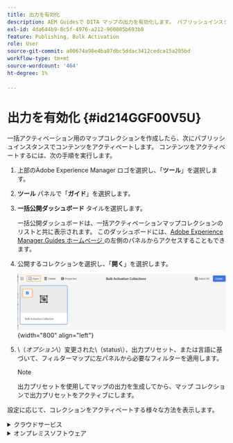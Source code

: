 ```yaml
---
title: 出力を有効化
description: AEM Guidesで DITA マップの出力を有効化します。 パブリッシュインスタンスでコンテンツをアクティベートする方法について説明します。
exl-id: 4da644b9-8c5f-4976-a212-960085b693b8
feature: Publishing, Bulk Activation
role: User
source-git-commit: a00674a98e4ba87dbc5ddac3412cedca15a205bd
workflow-type: tm+mt
source-wordcount: '464'
ht-degree: 1%

---
```


# 出力を有効化 {#id214GGF00V5U}

一括アクティベーション用のマップコレクションを作成したら、次にパブリッシュインスタンスでコンテンツをアクティベートします。 コンテンツをアクティベートするには、次の手順を実行します。

1. 上部のAdobe Experience Manager ロゴを選択し、「**ツール**」を選択します。

1. **ツール** パネルで「**ガイド**」を選択します。

1. **一括公開ダッシュボード** タイルを選択します。

   一括公開ダッシュボードは、一括アクティベーションマップコレクションのリストと共に表示されます。 このダッシュボードには、[Adobe Experience Manager Guides ホームページ ](intro-home-page.md) の左側のパネルからアクセスすることもできます。

1. 公開するコレクションを選択し、「**開く**」を選択します。

   ![](images/bulk-activation-collection-open.png){width="800" align="left"}

1. \（*オプション*\）変更された\（status\）、出力プリセット、または言語に基づいて、フィルターマップに左パネルから必要なフィルターを適用します。

   >[!NOTE]
   >
   >出力プリセットを使用してマップの出力を生成してから、マップ コレクションで出力プリセットをアクティブにします。


設定に応じて、コレクションをアクティベートする様々な方法を表示します。

<details>
<summary> クラウドサービス </summary>

![cloud service での bulk-collection-publish](images/bulk-activation-collection-quick-publish-CS.png){width="650" align="left"}

**プレビュー** または **パブリッシュ** インスタンスへの出力をアクティベートできます。

**プレビュー**

* 選択したマップの出力をアクティブにするには、事前に生成されたマップ出力を選択し、**パブリッシュ先** > **プレビュー** を選択します。
* すべての DITA マップの出力を設定済みのプリセットでアクティベートするには、「**マップ**」列の横にあるチェックボックスを選択して、**公開先**/**公開** を選択します。


**公開**

* 選択したマップの出力をアクティブにするには、事前に生成されたマップ出力を選択し、**パブリッシュ先** > **パブリッシュ** を選択します。

* すべての DITA マップの出力を設定済みのプリセットでアクティブにするには、マップ（列）の横にあるチェックボックスを選択し、**公開先** > **公開** を選択します。


>[!NOTE]
> 
> マップ出力のチェックボックスは、マップの出力を生成した場合にのみ有効になります。

マップ出力がパブリッシュ用のキューに入ると、成功メッセージが表示されます。

選択したマップ ファイルに対して出力がアクティブ化されると、[ 監査履歴 ] タブが更新され、最新のアクティブ化された出力が一番上に表示されます。 **公開済み** 列は、公開日時で更新されます。

</details>

<details>    
<summary>  オンプレミスソフトウェア </summary>


次のいずれかの操作を行います。

* 選択したマップの出力をアクティブにするには、事前に生成されたマップ出力を選択し、**クイック パブリッシュ** を選択します。
* すべての DITA マップの出力を設定済みのプリセットでアクティブにするには、マップ（列）の横にあるチェックボックスを選択し、「**クイック公開**」を選択します。
  ![bulk-collection-publish](images/bulk-activation-collection-quick-publish.png){width="650" align="left"}

  >[!NOTE]
  > 
  >マップ出力のチェックボックスは、マップの出力を生成した場合にのみ有効になります。


マップ出力がパブリッシュ用のキューに入ると、成功メッセージが表示されます。

選択したマップ ファイルに対して出力がアクティブ化されると、[ 監査履歴 ] タブが更新され、最新のアクティブ化された出力が一番上に表示されます。 **公開済み** 列は、公開日時で更新されます。

**親トピック：**[ 公開済みコンテンツの一括アクティベーション ](conf-bulk-activation.md)
